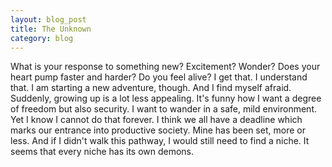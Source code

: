 ```yaml
---
layout: blog_post
title: The Unknown
category: blog
---
```

What is your response to something new? Excitement?
Wonder? Does your heart pump faster and harder? Do you
feel alive? I get that. I understand that. I am
starting a new adventure, though. And I find myself
afraid. Suddenly, growing up is a lot less appealing.
It's funny how I want a degree of freedom but also
security. I want to wander in a safe, mild
environment. Yet I know I cannot do that forever. I
think we all have a deadline which marks our entrance
into productive society. Mine has been set, more or
less. And if I didn't walk this pathway, I would still
need to find a niche. It seems that every niche has
its own demons.
